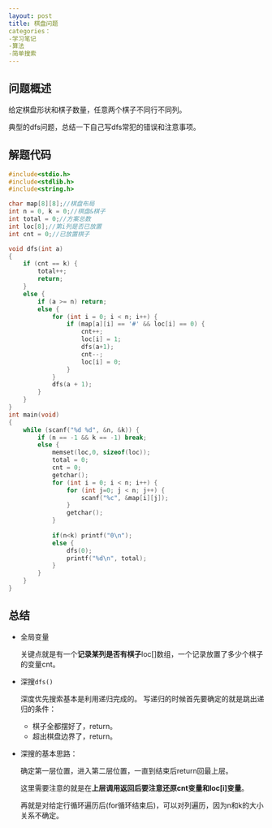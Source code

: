 ```yaml
---
layout: post
title: 棋盘问题
categories：
-学习笔记
-算法
-简单搜索
---
```


## 问题概述

给定棋盘形状和棋子数量，任意两个棋子不同行不同列。

典型的dfs问题，总结一下自己写dfs常犯的错误和注意事项。

## 解题代码

```c
#include<stdio.h>
#include<stdlib.h>
#include<string.h>

char map[8][8];//棋盘布局
int n = 0, k = 0;//棋盘&棋子
int total = 0;//方案总数
int loc[8];//第i列是否已放置
int cnt = 0;//已放置棋子

void dfs(int a)
{
	if (cnt == k) {
		total++;
		return;
	}
	else {
		if (a >= n) return;
		else {
			for (int i = 0; i < n; i++) {
				if (map[a][i] == '#' && loc[i] == 0) {
					cnt++;
					loc[i] = 1;
					dfs(a+1);
					cnt--;
					loc[i] = 0;
				}
			}
			dfs(a + 1);
		}
	}
}
int main(void)
{
	while (scanf("%d %d", &n, &k)) {
		if (n == -1 && k == -1) break;
		else {
			memset(loc,0, sizeof(loc));
			total = 0;
			cnt = 0;
			getchar();
			for (int i = 0; i < n; i++) {
				for (int j=0; j < n; j++) {
					scanf("%c", &map[i][j]);
				}
				getchar();
			}
			
			if(n<k) printf("0\n");
			else {
				dfs(0);
				printf("%d\n", total);
			}
		}
	}
}
```

## 总结

* 全局变量

  关键点就是有一个**记录某列是否有棋子**loc[]数组，一个记录放置了多少个棋子的变量cnt。

* 深搜`dfs()`

  深度优先搜索基本是利用递归完成的。
  写递归的时候首先要确定的就是跳出递归的条件：

  * 棋子全都摆好了，return。
  * 超出棋盘边界了，return。
  
* 深搜的基本思路：

  确定第一层位置，进入第二层位置，一直到结束后return回最上层。

  这里需要注意的就是在**上层调用返回后要注意还原cnt变量和loc[i]变量**。

  再就是对给定行循环遍历后(for循环结束后)，可以对列遍历，因为n和k的大小关系不确定。

